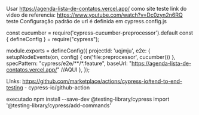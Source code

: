 Usar https://agenda-lista-de-contatos.vercel.app/ como site teste
link do video de referencia: https://www.youtube.com/watch?v=Dc0zyn2n6RQ
teste
Configuração padrão de url é definida em cypress.config.js

const cucumber = require('cypress-cucumber-preprocessor').default 
const { defineConfig } = require("cypress");

module.exports = defineConfig({
  projectId: 'uqjmju',
  e2e: {
    setupNodeEvents(on, config) {
      on('file:preprocessor', cucumber())
    },
    specPattern: "cypress/e2e/**/*.feature",
    baseUrl: "https://agenda-lista-de-contatos.vercel.app/" //AQUI
  },
});

LInks:
https://github.com/marketplace/actions/cypress-io#end-to-end-testing - cypress-io/github-action

executado
npm install --save-dev @testing-library/cypress
import '@testing-library/cypress/add-commands'